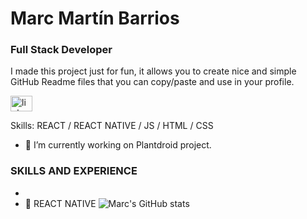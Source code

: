 # Marc Martín Barrios
### Full Stack Developer 
I made this project just for fun, it allows you to create nice and simple GitHub Readme files that you can copy/paste and use in your profile.
  
<a href="https://www.linkedin.com/in/marc-martín-barrios" target="blank"><img align="center" src="https://raw.githubusercontent.com/rahuldkjain/github-profile-readme-generator/master/src/images/icons/Social/linked-in-alt.svg" alt="linkedin.com/in/marc-martin-barrios/" height="25" width="35" /></a>

Skills: REACT / REACT NATIVE / JS / HTML / CSS

- 🔭 I’m currently working on Plantdroid project. 
  
### SKILLS AND EXPERIENCE
  - 
  - 📳 REACT NATIVE
![Marc's GitHub stats](https://github-readme-stats.vercel.app/api?username=MarcMB89&show_icons=true&theme=merko)





<!--
**MarcMB89/marcmb89** is a ✨ _special_ ✨ repository because its `README.md` (this file) appears on your GitHub profile.

Here are some ideas to get you started:

- 🔭 I’m currently working on ...
- 🌱 I’m currently learning ...
- 👯 I’m looking to collaborate on ...
- 🤔 I’m looking for help with ...
- 💬 Ask me about ...
- 📫 How to reach me: ...
- 😄 Pronouns: ...
- ⚡ Fun fact: ...
-->
